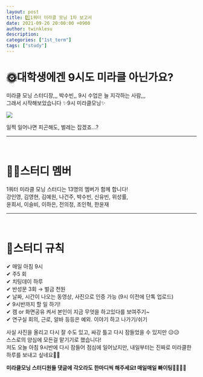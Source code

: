 ```yaml
---
layout: post
title: 1️⃣1쿼터 미라클 모닝 1차 보고서
date: 2021-09-26 20:00:00 +0900
author: twinklesu
description:
categories: ["1st_term"]
tags: ["study"]
---
```


# 🌞대학생에겐 9시도 미라클 아닌가요?

미라클 모닝 스터디장,,, 박수빈,, 9시 수업은 늘 지각하는 사람,,,   
그래서 시작해보았습니다 ✨9시 미라클모닝✨   

![](https://user-images.githubusercontent.com/68603692/134934878-e8390e35-32a7-479c-949c-6e58bb6550d2.png)

일찍 일어나면 피곤해도, 벌레는 잡겠죠...?

----   
<br>

# 💪🏻스터디 멤버

1쿼터 미라클 모닝 스터디는 13명의 멤버가 함께 합니다!   
강인영, 김영현, 김예원, 나건주, 박수빈, 신유빈, 위성률,   
윤희서, 이슬비, 이하은, 전의정, 조인혁, 한윤재   

----   
<br>

# 🚨스터디 규칙

✔ 매일 아침 9시   
✔ 주5 회   
✔ 치팅데이 하루    
✔ 반성문 3회 → 벌금 천원   
✔ 날짜, 시간이 나오는 동영상, 사진으로 인증 가능 (9시 이전에 단톡 업로드)   
✔ 9시반까지 할 일 하기!   
✔ 캠 or 화면공유 켜서 본인이 지금 무엇을 하고있다를 보여주기~   
✔ 연구실 회의, 근로, 알바 등등은 예외. 이야기 하고 나가기/쉬기   

사실 사진을 올리고 다시 잘 수도 있고, 싸강 틀고 다시 잠들었을 수 있지만 😥😥   
스스로의 양심에 모든걸 맡기기로 했습니다!   
저도 오늘 아침 9시반에 다시 잠들어 점심에 일어났지만, 내일부터는 진짜로 미라클한 하루를 보내고 싶네요🐜🐜

**미라클모닝 스터디원들 댓글에 각오라도 한마디씩 해주세요❗ 매일매일 빠이팅💪🏻💪🏻**
